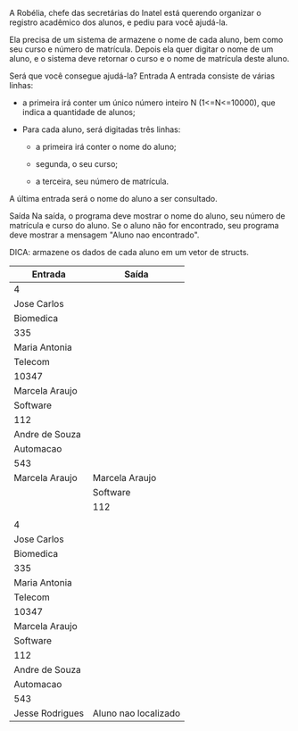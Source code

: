 A Robélia, chefe das secretárias do Inatel está querendo organizar o registro acadêmico dos alunos, e pediu para você ajudá-la.

Ela precisa de um sistema de armazene o nome de cada aluno, bem como seu curso e número de matrícula. Depois ela quer digitar o nome de um aluno, e o sistema deve retornar o curso e o nome de matrícula deste aluno.

Será que você consegue ajudá-la?
Entrada
A entrada consiste de várias linhas:

- a primeira irá conter um único número inteiro N (1<=N<=10000), que indica a quantidade de alunos;

- Para cada aluno, será digitadas três linhas:

  - a primeira irá conter o nome do aluno;

  - segunda, o seu curso;

  - a terceira, seu número de matrícula.

A última entrada será o nome do aluno a ser consultado.

Saída
Na saída, o programa deve mostrar o nome do aluno, seu número de matrícula e curso do aluno. Se o aluno não for encontrado, seu programa deve mostrar a mensagem "Aluno nao encontrado".

DICA: armazene os dados de cada aluno em um vetor de structs.

| Entrada                                                                 | Saída                          |
|-------------------------------------------------------------------------|--------------------------------|
| 4                                                                       |                                |
| Jose Carlos                                                             |                                |
| Biomedica                                                               |                                |
| 335                                                                     |                                |
| Maria Antonia                                                           |                                |
| Telecom                                                                 |                                |
| 10347                                                                   |                                |
| Marcela Araujo                                                          |                                |
| Software                                                                |                                |
| 112                                                                     |                                |
| Andre de Souza                                                          |                                |
| Automacao                                                               |                                |
| 543                                                                     |                                |
| Marcela Araujo                                                          | Marcela Araujo                |
|                                                                         | Software                      |
|                                                                         | 112                            |
|                                                                         |                                |
| 4                                                                       |                                |
| Jose Carlos                                                             |                                |
| Biomedica                                                               |                                |
| 335                                                                     |                                |
| Maria Antonia                                                           |                                |
| Telecom                                                                 |                                |
| 10347                                                                   |                                |
| Marcela Araujo                                                          |                                |
| Software                                                                |                                |
| 112                                                                     |                                |
| Andre de Souza                                                          |                                |
| Automacao                                                               |                                |
| 543                                                                     |                                |
| Jesse Rodrigues                                                         | Aluno nao localizado          |
